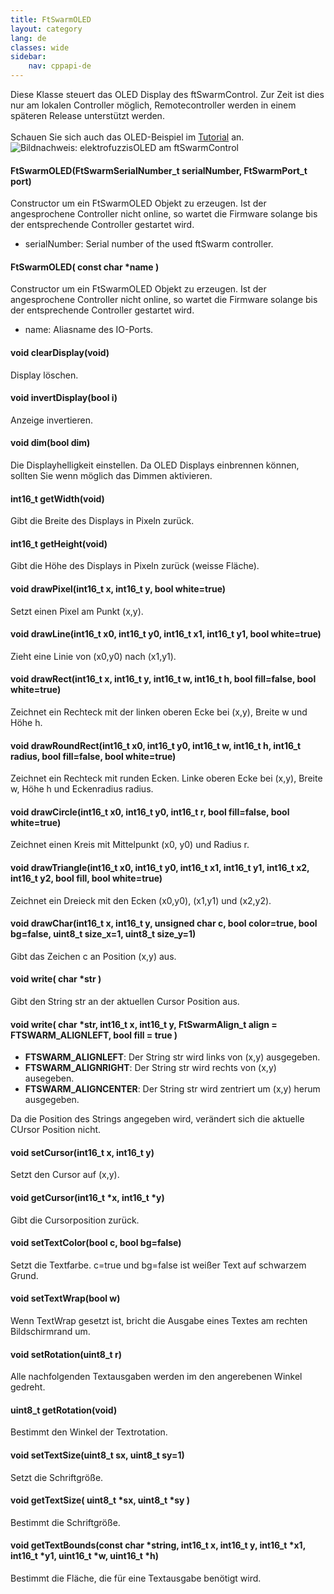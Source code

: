 ```yaml
---
title: FtSwarmOLED
layout: category
lang: de
classes: wide
sidebar:
    nav: cppapi-de
---
```

<div class="apicontainer">
    <div class="apileft">
      Diese Klasse steuert das OLED Display des ftSwarmControl. Zur Zeit ist dies nur am lokalen Controller möglich, Remotecontroller werden in einem späteren Release unterstützt werden.<br><br>
      Schauen Sie sich auch das OLED-Beispiel im <a href="/de/gettingstarted/FtSwarmOLED">Tutorial</a> an.
    </div>
    <div class="apiright apiimg"><img title="Bildnachweis: elektrofuzzis" src="/assets/img/LampLedDisplay/ftSwarmControl.png">OLED am ftSwarmControl</div>
</div>



#### FtSwarmOLED(FtSwarmSerialNumber_t serialNumber, FtSwarmPort_t port)

Constructor um ein FtSwarmOLED Objekt zu erzeugen. Ist der angesprochene Controller nicht online, so wartet die Firmware solange bis der entsprechende Controller gestartet wird.

- serialNumber: Serial number of the used ftSwarm controller.

#### FtSwarmOLED( const char *name )

Constructor um ein FtSwarmOLED Objekt zu erzeugen. Ist der angesprochene Controller nicht online, so wartet die Firmware solange bis der entsprechende Controller gestartet wird.

- name: Aliasname des IO-Ports.

#### void clearDisplay(void)

Display löschen.

#### void invertDisplay(bool i)

Anzeige invertieren.

#### void dim(bool dim)

Die Displayhelligkeit einstellen. Da OLED Displays einbrennen können, sollten Sie wenn möglich das Dimmen aktivieren.

#### int16_t getWidth(void)

Gibt die Breite des Displays in Pixeln zurück.

#### int16_t getHeight(void)

Gibt die Höhe des Displays in Pixeln zurück (weisse Fläche).

#### void drawPixel(int16_t x, int16_t y, bool white=true)

Setzt einen Pixel am Punkt (x,y).

#### void drawLine(int16_t x0, int16_t y0, int16_t x1, int16_t y1, bool white=true)

Zieht eine Linie von (x0,y0) nach (x1,y1).

#### void drawRect(int16_t x, int16_t y, int16_t w, int16_t h, bool fill=false, bool white=true)

Zeichnet ein Rechteck mit der linken oberen Ecke bei (x,y), Breite w und Höhe h.

#### void drawRoundRect(int16_t x0, int16_t y0, int16_t w, int16_t h, int16_t radius, bool fill=false, bool white=true)

Zeichnet ein Rechteck mit runden Ecken. Linke oberen Ecke bei (x,y), Breite w, Höhe h und Eckenradius radius.

#### void drawCircle(int16_t x0, int16_t y0, int16_t r, bool fill=false, bool white=true)

Zeichnet einen Kreis mit Mittelpunkt (x0, y0) und Radius r.

#### void drawTriangle(int16_t x0, int16_t y0, int16_t x1, int16_t y1, int16_t x2, int16_t y2, bool fill, bool white=true)

Zeichnet ein Dreieck mit den Ecken (x0,y0), (x1,y1) und (x2,y2).

#### void drawChar(int16_t x, int16_t y, unsigned char c, bool color=true, bool bg=false, uint8_t size_x=1, uint8_t size_y=1)

Gibt das Zeichen c an Position (x,y) aus. 

#### void write( char *str )

Gibt den String str an der aktuellen Cursor Position aus.

#### void write( char *str, int16_t x, int16_t y, FtSwarmAlign_t align = FTSWARM_ALIGNLEFT, bool fill = true )

- **FTSWARM_ALIGNLEFT**: Der String str wird links von (x,y) ausgegeben.
- **FTSWARM_ALIGNRIGHT**: Der String str wird rechts von  (x,y) ausegeben.
- **FTSWARM_ALIGNCENTER**: Der String str wird zentriert um (x,y) herum ausgegeben.

Da die Position des Strings angegeben wird, verändert sich die aktuelle CUrsor Position nicht.

#### void setCursor(int16_t x, int16_t y)

Setzt den Cursor auf (x,y).

#### void getCursor(int16_t *x, int16_t *y)

Gibt die Cursorposition zurück.

#### void setTextColor(bool c, bool bg=false)

Setzt die Textfarbe. c=true und bg=false ist weißer Text auf schwarzem Grund.

#### void setTextWrap(bool w)

Wenn TextWrap gesetzt ist, bricht die Ausgabe eines Textes am rechten Bildschirmrand um.

#### void setRotation(uint8_t r)

Alle nachfolgenden Textausgaben werden im den angerebenen Winkel gedreht.

#### uint8_t getRotation(void)

Bestimmt den Winkel der Textrotation.

#### void setTextSize(uint8_t sx, uint8_t sy=1)

Setzt die Schriftgröße.

#### void getTextSize( uint8_t *sx, uint8_t *sy )

Bestimmt die Schriftgröße.
    
#### void getTextBounds(const char *string, int16_t x, int16_t y, int16_t *x1, int16_t *y1, uint16_t *w, uint16_t *h)

Bestimmt die Fläche, die für eine Textausgabe benötigt wird.
